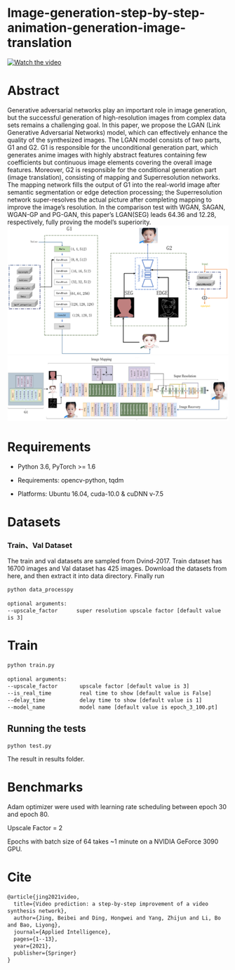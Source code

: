 # Image-generation-step-by-step-animation-generation-image-translation

[![Watch the video](https://github.com/Happypiepie/Image-generation-step-by-step-animation-generation-image-translation/blob/main/2021_05_05_15_05_15.gif)](https://github.com/Happypiepie/Image-generation-step-by-step-animation-generation-image-translation/blob/main/2021_05_05_15_05_15.gif)

# Abstract
Generative adversarial networks play an important role in image generation, but the successful generation of high-resolution
images from complex data sets remains a challenging goal. In this paper, we propose the LGAN (Link Generative Adversarial
Networks) model, which can effectively enhance the quality of the synthesized images. The LGAN model consists of two
parts, G1 and G2. G1 is responsible for the unconditional generation part, which generates anime images with highly abstract
features containing few coefficients but continuous image elements covering the overall image features. Moreover, G2 is
responsible for the conditional generation part (image translation), consisting of mapping and Superresolution networks. The
mapping network fills the output of G1 into the real-world image after semantic segmentation or edge detection processing;
the Superresolution network super-resolves the actual picture after completing mapping to improve the image’s resolution.
In the comparison test with WGAN, SAGAN, WGAN-GP and PG-GAN, this paper’s LGAN(SEG) leads 64.36 and 12.28,
respectively, fully proving the model’s superiority.
![This is an image](https://github.com/Happypiepie/Image-generation-step-by-step-animation-generation-image-translation/blob/main/FIG4.png)
![This is an image](https://github.com/Happypiepie/Image-generation-step-by-step-animation-generation-image-translation/blob/main/model.png)

# Requirements

 * Python 3.6, PyTorch >= 1.6
 
 * Requirements: opencv-python, tqdm
 
 * Platforms: Ubuntu 16.04, cuda-10.0 & cuDNN v-7.5

# Datasets
 
### Train、Val Dataset
The train and val datasets are sampled from Dvind-2017. Train dataset has 16700 images and Val dataset has 425 images. Download the datasets from here, and then extract it into data directory. Finally run
 
```
python data_processpy

optional arguments:
--upscale_factor      super resolution upscale factor [default value is 3]
```
 
# Train
 
```
python train.py

optional arguments:
--upscale_factor       upscale factor [default value is 3]
--is_real_time         real time to show [default value is False]
--delay_time           delay time to show [default value is 1]
--model_name           model name [default value is epoch_3_100.pt]
```
 
 
## Running the tests
 
 
```
python test.py

```

The result in results folder.
 
# Benchmarks
Adam optimizer were used with learning rate scheduling between epoch 30 and epoch 80.

Upscale Factor = 2

Epochs with batch size of 64 takes ~1 minute on a NVIDIA GeForce 3090 GPU.



# Cite
 
 
```
@article{jing2021video,
  title={Video prediction: a step-by-step improvement of a video synthesis network},
  author={Jing, Beibei and Ding, Hongwei and Yang, Zhijun and Li, Bo and Bao, Liyong},
  journal={Applied Intelligence},
  pages={1--13},
  year={2021},
  publisher={Springer}
}

```










 

